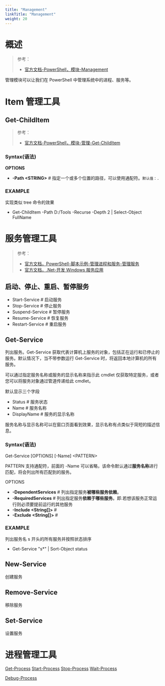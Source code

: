 ```yaml
---
title: "Management"
linkTitle: "Management"
weight: 20
---
```


# 概述
> 参考：
> - [官方文档-PowerShell，模块-Management](https://learn.microsoft.com/en-us/powershell/module/microsoft.powershell.management)

管理模块可以让我们在 PowerShell 中管理系统中的进程、服务等。

# Item 管理工具

## Get-ChildItem
> 参考：
> - [官方文档-PowerShell，模块-管理-Get-ChildItem](https://learn.microsoft.com/en-us/powershell/module/microsoft.powershell.management/get-childitem)

### Syntax(语法)
**OPTIONS**
- **-Path \<STRING>** # 指定一个或多个位置的路径，可以使用通配符。`默认值：.`

### EXAMPLE

实现类似 tree 命令的效果

- Get-ChildItem -Path D:/Tools -Recurse -Depth 2 | Select-Object FullName


# 服务管理工具

> 参考：
> - [官方文档，PowerShell-脚本示例-管理进程和服务-管理服务](https://learn.microsoft.com/en-us/powershell/scripting/samples/managing-services)
> - [官方文档，.Net-开发 Windows 服务应用](https://learn.microsoft.com/zh-cn/dotnet/framework/windows-services/)

## 启动、停止、重启、暂停服务

- Start-Service # 启动服务
- Stop-Service # 停止服务
- Suspend-Service # 暂停服务
- Resume-Service # 恢复服务
- Restart-Service # 重启服务

## Get-Service

列出服务。Get-Service 获取代表计算机上服务的对象，包括正在运行和已停止的服务。默认情况下，当不带参数运行 Get-Service 时，将返回本地计算机的所有服务。

可以通过指定服务名称或服务的显示名称来指示此 cmdlet 仅获取特定服务，或者您可以将服务对象通过管道传递给此 cmdlet。

默认显示三个字段

- Status # 服务状态
- Name  # 服务名称
- DisplayName  # 服务的显示名称

服务名称与显示名称可以在窗口页面看到效果，显示名称有点类似于简短的描述信息。


### Syntax(语法)

Get-Service \[OPTIONS] [-Name] \<PATTERN>

PATTERN 支持通配符，前面的 -Name 可以省略，该命令默认通过**服务名称**进行匹配，将会列出所有匹配到的服务。

OPTIONS

- **-DependentServices** # 列出指定服务**被哪些服务依赖**。
- **-RequiredServices** # 列出指定服务**依赖于哪些服务**。即.若想该服务正常运行则必须要提前运行的其他服务
- **-Include <String[]>** # 
- **-Exclude <String[]>** # 

### EXAMPLE

列出服务名 s 开头的所有服务并按照状态排序

- Get-Service "s*" | Sort-Object status


## New-Service

创建服务

## Remove-Service

移除服务

## Set-Service

设置服务

# 进程管理工具


[Get-Process](https://learn.microsoft.com/en-us/powershell/module/microsoft.powershell.management/get-process?view=powershell-7.3)
[Start-Process](https://learn.microsoft.com/en-us/powershell/module/microsoft.powershell.management/start-process?view=powershell-7.3)
[Stop-Process](https://learn.microsoft.com/en-us/powershell/module/microsoft.powershell.management/stop-process?view=powershell-7.3)
[Wait-Process](https://learn.microsoft.com/en-us/powershell/module/microsoft.powershell.management/wait-process?view=powershell-7.3)

[Debug-Process](https://learn.microsoft.com/en-us/powershell/module/microsoft.powershell.management/debug-process?view=powershell-7.3)

